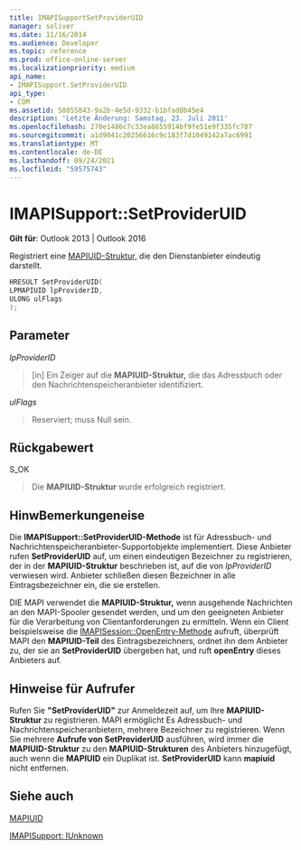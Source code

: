 ```yaml
---
title: IMAPISupportSetProviderUID
manager: soliver
ms.date: 11/16/2014
ms.audience: Developer
ms.topic: reference
ms.prod: office-online-server
ms.localizationpriority: medium
api_name:
- IMAPISupport.SetProviderUID
api_type:
- COM
ms.assetid: 58855843-9a2b-4e5d-9332-b1bfad8b45e4
description: 'Letzte Änderung: Samstag, 23. Juli 2011'
ms.openlocfilehash: 270e1486c7c33ea8655914bf9fe51e9f335fc707
ms.sourcegitcommit: a1d9041c20256616c9c183f7d1049142a7ac6991
ms.translationtype: MT
ms.contentlocale: de-DE
ms.lasthandoff: 09/24/2021
ms.locfileid: "59575743"
---
```

# <a name="imapisupportsetprovideruid"></a>IMAPISupport::SetProviderUID

  
  
**Gilt für**: Outlook 2013 | Outlook 2016 
  
Registriert eine [MAPIUID-Struktur,](mapiuid.md) die den Dienstanbieter eindeutig darstellt. 
  
```cpp
HRESULT SetProviderUID(
LPMAPIUID lpProviderID,
ULONG ulFlags
);
```

## <a name="parameters"></a>Parameter

 _lpProviderID_
  
> [in] Ein Zeiger auf die **MAPIUID-Struktur,** die das Adressbuch oder den Nachrichtenspeicheranbieter identifiziert. 
    
 _ulFlags_
  
> Reserviert; muss Null sein.
    
## <a name="return-value"></a>Rückgabewert

S_OK 
  
> Die **MAPIUID-Struktur** wurde erfolgreich registriert. 
    
## <a name="remarks"></a>HinwBemerkungeneise

Die **IMAPISupport::SetProviderUID-Methode** ist für Adressbuch- und Nachrichtenspeicheranbieter-Supportobjekte implementiert. Diese Anbieter rufen **SetProviderUID** auf, um einen eindeutigen Bezeichner zu registrieren, der in der **MAPIUID-Struktur** beschrieben ist, auf die von  _lpProviderID_ verwiesen wird. Anbieter schließen diesen Bezeichner in alle Eintragsbezeichner ein, die sie erstellen. 
  
DIE MAPI verwendet die **MAPIUID-Struktur,** wenn ausgehende Nachrichten an den MAPI-Spooler gesendet werden, und um den geeigneten Anbieter für die Verarbeitung von Clientanforderungen zu ermitteln. Wenn ein Client beispielsweise die [IMAPISession::OpenEntry-Methode](imapisession-openentry.md) aufruft, überprüft MAPI den **MAPIUID-Teil** des Eintragsbezeichners, ordnet ihn dem Anbieter zu, der sie an **SetProviderUID** übergeben hat, und ruft **openEntry** dieses Anbieters auf. 
  
## <a name="notes-to-callers"></a>Hinweise für Aufrufer

Rufen Sie **"SetProviderUID"** zur Anmeldezeit auf, um Ihre **MAPIUID-Struktur** zu registrieren. MAPI ermöglicht Es Adressbuch- und Nachrichtenspeicheranbietern, mehrere Bezeichner zu registrieren. Wenn Sie mehrere **Aufrufe von SetProviderUID** ausführen, wird immer die **MAPIUID-Struktur** zu den **MAPIUID-Strukturen** des Anbieters hinzugefügt, auch wenn die **MAPIUID** ein Duplikat ist. **SetProviderUID** kann **mapiuid** nicht entfernen. 
  
## <a name="see-also"></a>Siehe auch



[MAPIUID](mapiuid.md)
  
[IMAPISupport: IUnknown](imapisupportiunknown.md)

